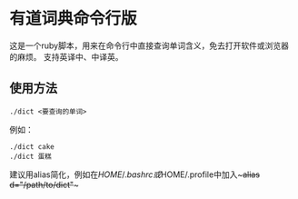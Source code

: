 # 有道词典命令行版

这是一个ruby脚本，用来在命令行中直接查询单词含义，免去打开软件或浏览器的麻烦。
支持英译中、中译英。

## 使用方法

  ~~~
  ./dict <要查询的单词>
  ~~~

例如：
  
  ~~~shell
  ./dict cake
  ./dict 蛋糕
  ~~~

建议用alias简化，例如在$HOME/.bashrc或$HOME/.profile中加入~~~alias d="/path/to/dict"~~~

